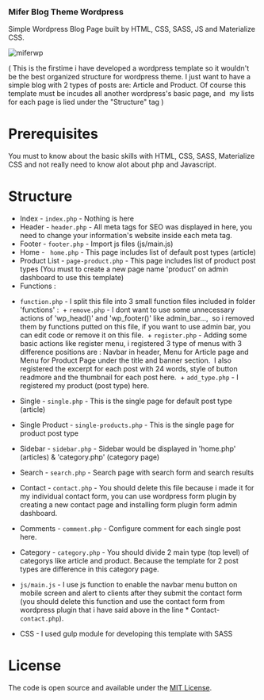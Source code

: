 ### Mifer Blog Theme Wordpress

Simple Wordpress Blog Page built by HTML, CSS, SASS, JS and Materialize CSS.

![miferwp](https://i.imgur.com/6pjtABK.jpg)

( This is the firstime i have developed a wordpress template so it wouldn't
 be the best organized structure for wordpress theme.
 I just want to have a simple blog with 2 types of posts are: Article and Product.
 Of course this template must be incudes all another wordpress's basic page,
 and  my lists for each page is lied under the "Structure" tag )

# Prerequisites

You must to know about the basic skills with HTML, CSS, SASS, Materialize CSS
and not really need to know alot about php and Javascript.

# Structure

* Index - `index.php` - Nothing is here
* Header - `header.php` - All meta tags for SEO was displayed in here, you need to change your information's website inside each meta tag.
* Footer - `footer.php` - Import js files (js/main.js)
* Home - ` home.php` - This page includes list of default post types (article)
* Product List - `page-product.php` - This page includes list of product post types (You must to create a new page name 'product' on admin dashboard to use this template)
* Functions :
- `function.php` - I split this file into 3 small function files included in folder 'functions' :
  + `remove.php` - I dont want to use some unnecessary actions of 'wp_head()' and 'wp_footer()' like admin_bar...,
  so i removed them by functions putted on this file, if you want to use admin bar, you can edit code or remove it on this file.
  + `register.php` - Adding some basic actions like register menu, i registered 3 type of menus with 3 difference positions are : Navbar in header, Menu for Article page and Menu for Product Page under the title and banner section.
  I also registered the excerpt for each post with 24 words, style of button readmore and the thumbnail for each post here.
  + `add_type.php` - I registered my product (post type) here.
* Single - `single.php` - This is the single page for default post type (article)
* Single Product - `single-products.php` - This is the single page for product post type
* Sidebar - `sidebar.php` - Sidebar would be displayed in 'home.php' (articles) & 'category.php' (category page)
* Search - `search.php` - Search page with search form and search results
* Contact - `contact.php` - You should delete this file because i made it for my individual contact form, you can use wordpress form plugin by creating a new contact page and installing form plugin form admin dashboard.
* Comments - `comment.php` - Configure comment for each single post here.
* Category - `category.php` - You should divide 2 main type (top level) of categorys like article and product. Because the template for 2 post types are difference in this category page.

* `js/main.js` - I use js function to enable the navbar menu button on mobile screen and alert to clients after they submit the contact form (you should delete this function and use the contact form from wordpress plugin that i have said above in the line * Contact-`contact.php`).

* CSS - I used gulp module for developing this template with SASS

# License

The code is open source and available under the [MIT License](LICENSE.md).
